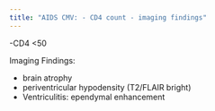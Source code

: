 ```yaml
---
title: "AIDS CMV: - CD4 count - imaging findings"
---
```

-CD4 &lt;50

Imaging Findings:
- brain atrophy
- periventricular hypodensity (T2/FLAIR bright)
- Ventriculitis: ependymal enhancement

